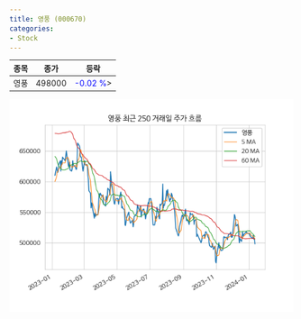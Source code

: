 ```yaml
---
title: 영풍 (000670)
categories:
- Stock
---
```


|종목|종가|등락|
|----|----|----|
|영풍|498000|<span style="color: blue">-0.02 %</span>>|

<!-- more -->

![000670](/assets/images/stock/000670.png)